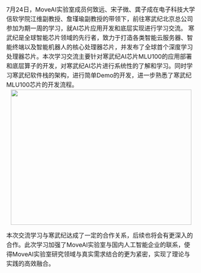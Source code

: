 <div style="font-size: 16px;line-height:25px">
7月24日，MoveAI实验室成员何致远、宋子微、龚子成在电子科技大学信软学院江维副教授、詹瑾瑜副教授的带领下，前往寒武纪北京总公司参加为期一周的学习，就AI芯片应用开发和底层实现进行学习交流。
寒武纪是全球智能芯片领域的先行者，致力于打造各类智能云服务器、智能终端以及智能机器人的核心处理器芯片，并发布了全球首个深度学习处理器芯片。本次学习交流主要针对寒武纪AI芯片MLU100的应用部署和底层算子的开发，对寒武纪AI芯片进行系统性的了解和学习。同时学习寒武纪软件栈的架构，进行简单Demo的开发，进一步熟悉了寒武纪MLU100芯片的开发流程。
<center>
<img src="https://s2.ax1x.com/2019/08/08/e7nlHU.jpg"  style="width:480px;height:360px;" /><p/>
</center>
本次交流学习与寒武纪达成了一定的合作关系，后续也将会有更深入的合作。此次学习加强了MoveAI实验室与国内人工智能企业的联系，使得MoveAI实验室研究领域与真实需求结合的更为紧密，实现了理论与实践的高效融合。
</div>
